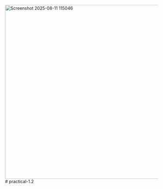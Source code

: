 <img width="927" height="574" alt="Screenshot 2025-08-11 115046" src="https://github.com/user-attachments/assets/72ecc05e-56d0-4185-bd9f-245f43157394" />
# practical-1.2
